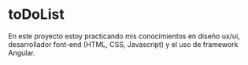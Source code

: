 # toDoList
En este proyecto estoy practicando mis conocimientos en diseño ux/ui, desarrollador font-end (HTML, CSS, Javascript) y el uso de framework Angular.
